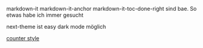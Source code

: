 markdown-it
markdown-it-anchor
markdown-it-toc-done-right
sind bae. So etwas habe ich immer gesucht

next-theme ist easy dark mode möglich

[counter style](https://developer.mozilla.org/en-US/docs/Web/CSS/@counter-style)
